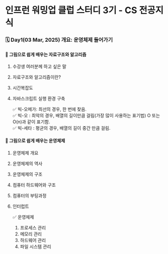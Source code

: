 # 인프런 워밍업 클럽 스터디 3기 - CS 전공지식

### 🗓️ Day1(03 Mar, 2025) 개요: 운영체제 들어가기

#### 📖 그림으로 쉽게 배우는 자료구조와 알고리즘
1. 수강생 여러분께 하고 싶은 말
2. 자료구조와 알고리즘이란?
3. 시간복잡도
4. 자바스크립트 실행 환경 구축

   ✅ 빅-오메가: 최선의 경우, 한 번에 찾음.  
   ✅ 빅-오    : 최악의 경우, 배열의 길이만큼 걸림(가장 많이 사용하는 표기법) O 또는 O(n)과 같이 표기함.  
   ✅ 빅-세타 : 평균의 경우, 배열의 길이 중간 만큼 걸림.  

#### 📖 그림으로 쉽게 배우는 운영체제
1. 운영체제 개요
2. 운영체제의 역사
3. 운영체제의 구조
4. 컴퓨터 하드웨어와 구조
5. 컴퓨터의 부팅과정
6. 인터럽트

   ✅ 운영체제
   1. 프로세스 관리
   2. 메모리 관리
   3. 하드웨어 관리
   4. 파일 시스템 관리
